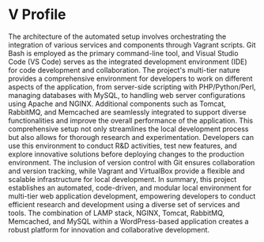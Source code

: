 # V Profile 
The architecture of the automated setup involves orchestrating the integration of various 
services and components through Vagrant scripts. Git Bash is employed as the primary 
command-line tool, and Visual Studio Code (VS Code) serves as the integrated 
development environment (IDE) for code development and collaboration.
The project's multi-tier nature provides a comprehensive environment for developers to 
work on different aspects of the application, from server-side scripting with 
PHP/Python/Perl, managing databases with MySQL, to handling web server 
configurations using Apache and NGINX. Additional components such as Tomcat, 
RabbitMQ, and Memcached are seamlessly integrated to support diverse functionalities 
and improve the overall performance of the application.
This comprehensive setup not only streamlines the local development process but also 
allows for thorough research and experimentation. Developers can use this environment 
to conduct R&D activities, test new features, and explore innovative solutions before
deploying changes to the production environment. The inclusion of version control with 
Git ensures collaboration and version tracking, while Vagrant and VirtualBox provide 
a flexible and scalable infrastructure for local development.
In summary, this project establishes an automated, code-driven, and modular local 
environment for multi-tier web application development, empowering developers to 
conduct efficient research and development using a diverse set of services and tools. 
The combination of LAMP stack, NGINX, Tomcat, RabbitMQ, Memcached, and 
MySQL within a WordPress-based application creates a robust platform for innovation 
and collaborative development.
